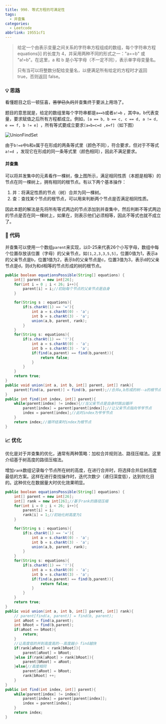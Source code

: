 ```yaml
---
title: 990. 等式方程的可满足性
tags:
  - 并查集
categories:
  - Leetcode
abbrlink: 19551cf1
---
```


> 给定一个由表示变量之间关系的字符串方程组成的数组，每个字符串方程 equations[i] 的长度为 4，并采用两种不同的形式之一："a==b" 或 "a!=b"。在这里，a 和 b 是小写字母（不一定不同），表示单字母变量名。
>
> 只有当可以将整数分配给变量名，以便满足所有给定的方程时才返回 true，否则返回 false。 
>

<!-- more -->

### 💡 思路

看懂题目之后一顿狂喜，~~苦学已久的~~并查集终于要派上用场了。

题目的意思就是，给定的数组里每个字符串都是` a==b `或者`a!=b` ，其中a，b代表变量，要求赋值之后所有方程都成立。例如，`[a == b, b == c, c == d, a != d, e == f, b != e] `，所有等式要成立要求`[a=b=c=d ,e=f]`（如下图）

![UnionFindSet](https://gitee.com/jingshanccc/image/raw/master/image/20200722002913.jpg)

由于`b!=e`中`b`和`e`属于在形成的两条等式里（颜色不同），符合要求，但对于不等式`a!=d `，发现它在形成的同一条等式里（颜色相同），因此不满足要求。

#### 并查集

可以将并发集中的元素看作一棵树，像上图所示，满足相同性质（本题是相等）的节点在同一棵树上，拥有相同的根节点。有以下两个基本操作：

1. 并：将满足性质的节点（树）合并为同一棵树。
2. 查：查找某个节点的根节点，可以用来判断两个节点是否满足相同性质。

因此本题的解法是先将所有等式两边的节点添加到并查集中，然后判断不等式两边的节点是否在同一棵树上，如果在，则表示他们必须相等，因此不等式也就不成立了。

### 🧾 代码

并查集可以使用一个数组`parent`来实现，以0-25来代表26个小写字母，数组中每个位置存放该位置（字母）的父亲节点，如` [1,2,3,3,5,5] `，位置0值为1，表示a的父亲节点是b，位置1值为2，表示b的父亲节点是c，位置3值为3，表示d的父亲节点是d，则d为和d相等的节点形成的树的根节点。

```java
public boolean equationsPossible(String[] equations) {
    int[] parent = new int[26];
    for(int i = 0 ; i < 26; i++){
        parent[i] = i;//初始每个节点的父亲节点是自身
    }

    for(String s : equations){
        if(s.charAt(1) == '='){
            int a = s.charAt(0) - 'a';
            int b = s.charAt(3) - 'a';
            union(a,b, parent, rank);
        }
    }
    for(String s: equations){
        if(s.charAt(1) == '!'){
            int a = s.charAt(0) - 'a';
            int b = s.charAt(3) - 'a';
            if(find(a,parent) == find(b,parent)){
                return false;
            }
        }
    }
    return true;
}
public void union(int a, int b, int[] parent, int[] rank){
    parent[find(a, parent)] = find(b, parent);//合并a,b形成的树--a的根节点的父亲节点指向b的根节点
}
public int find(int index, int[] parent){
    while(parent[index] != index){//当父亲节点是自身时跳出循环
        parent[index] = parent[parent[index]];//让父亲节点指向爷爷节点
        index = parent[index];//此时index为爷爷节点
    }
    return index;//循环结束时index为根节点
}
```



### 📈 优化

优化是对于并查集的优化，通常有两种策略：加权合并规则法、路径压缩法。这里介绍基于树高度的路径压缩法。

增加`rank`数组记录每个节点所在树的高度，在进行合并时，将选择合并后树高度最低的方案。这样在进行查找操作时，迭代次数少（递归深度低），达到优化目的。这种优化在数据量大时优化效果明显。

```java
public boolean equationsPossible(String[] equations) {
    int[] parent = new int[26];
    int[] rank = new int[26];//基于rank的路径压缩
    for(int i = 0 ; i < 26; i++){
        parent[i] = i;
        rank[i] = 1;//初始化树高度为1
    }

    for(String s : equations){
        if(s.charAt(1) == '='){
            int a = s.charAt(0) - 'a';
            int b = s.charAt(3) - 'a';
            union(a,b, parent, rank);
        }
    }
    for(String s: equations){
        if(s.charAt(1) == '!'){
            int a = s.charAt(0) - 'a';
            int b = s.charAt(3) - 'a';
            if(find(a,parent) == find(b,parent)){
                return false;
            }
        }
    }
    return true;
}
public void union(int a, int b, int[] parent, int[] rank){
    // parent[find(a, parent)] = find(b, parent);
    int aRoot = find(a,parent);
    int bRoot = find(b,parent);
    if(aRoot == bRoot){
        return;
    }
    //让高度低的并到高度高的--高度越小 find越快
    if(rank[aRoot] < rank[bRoot]){
        parent[aRoot] = bRoot;
    }else if(rank[aRoot] > rank[bRoot]){
        parent[bRoot] = aRoot;
    }else{//高度相同
        parent[aRoot] = bRoot;
        rank[bRoot] ++;
    }
}
public int find(int index, int[] parent){
    while(parent[index] != index){
        parent[index] = parent[parent[index]];
        index = parent[index];
    }
    return index;
}
```

